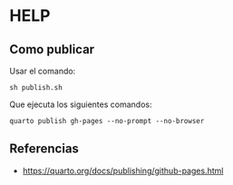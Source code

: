 # HELP

## Como publicar

Usar el comando:
```
sh publish.sh
```

Que ejecuta los siguientes comandos:
```
quarto publish gh-pages --no-prompt --no-browser
```


## Referencias

* https://quarto.org/docs/publishing/github-pages.html